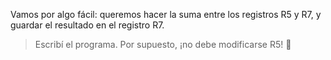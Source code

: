 Vamos por algo fácil: queremos hacer la suma entre los registros R5 y R7, y guardar el resultado en el registro R7.

> Escribí el programa. Por supuesto, ¡no debe modificarse R5! :grimacing: